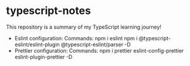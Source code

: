 # typescript-notes
This repository is a summary of my TypeScript learning journey!

 - Eslint configuration:
Commands: 
npm i eslint
npm i @typescript-eslint/eslint-plugin @typescript-eslint/parser -D
- Prettier configuration:
Commands: 
npm i prettier eslint-config-prettier eslint-plugin-prettier -D
